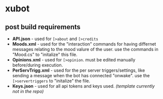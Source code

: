 # xubot
## post build requirements

- **API.json** - used for `[>about` and `[>credits`
- **Moods.xml** - used for the "interaction" commands for having differnet messages relating to the mood valure of the user. use the commands in "Mood.cs" to "initalize" this file.
- **Opinions.xml** - used for `[>opinion`. must be edited manually before/during execution.
- **PerServTrigg.xml** - used for the per server triggers/settings, like sending a message when the bot has connected "onwake". use the `[>servertriggers` to "initalize" the file.
- **Keys.json** - used for all api tokens and keys used. *(template currently not in the repo)*
